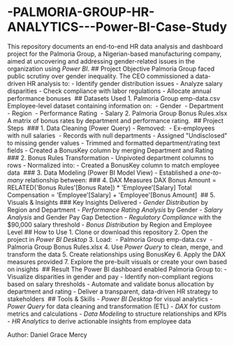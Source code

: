 # -PALMORIA-GROUP-HR-ANALYTICS---Power-BI-Case-Study
‎This repository documents an end-to-end HR data analysis and dashboard project for the Palmoria Group, a Nigerian-based manufacturing company, aimed at uncovering and addressing gender-related issues in the organization using *Power BI*.
‎## Project Objective
‎Palmoria Group faced public scrutiny over gender inequality. The CEO commissioned a data-driven HR analysis to:
‎- Identify gender distribution issues
‎- Analyze salary disparities
‎- Check compliance with labor regulations
‎- Allocate annual performance bonuses
‎
‎## Datasets Used
‎1. Palmoria Group emp-data.csv  
‎   Employee-level dataset containing information on:
‎   - Gender
‎   - Department
‎   - Region
‎   - Performance Rating
‎   - Salary
‎2. Palmoria Group Bonus Rules.xlsx  
‎   A matrix of bonus rates by department and performance rating.
‎
‎## Project Steps
‎
‎### 1. Data Cleaning (Power Query)
‎- Removed:
‎  - Ex-employees with null salaries
‎  - Records with null departments
‎- Assigned "Undisclosed" to missing gender values
‎- Trimmed and formatted department/rating text fields
‎- Created a BonusKey column by merging Department and Rating
‎
‎### 2. Bonus Rules Transformation
‎- Unpivoted department columns to rows
‎- Normalized into:
‎- Created a BonusKey column to match employee data
‎
‎### 3. Data Modeling (Power BI Model View)
‎- Established a *one-to-many* relationship between:
‎### 4. DAX Measures
‎DAX
‎Bonus Amount = RELATED('Bonus Rules'[Bonus Rate]) * 'Employee'[Salary]
‎Total Compensation = 'Employee'[Salary] + 'Employee'[Bonus Amount]
‎
‎## 5. Visuals & Insights
‎### Key Insights Delivered
‎- *Gender Distribution* by Region and Department
‎- *Performance Rating Analysis* by Gender
‎- *Salary Analysis* and Gender Pay Gap Detection
‎- *Regulatory Compliance* with the $90,000 salary threshold
‎- *Bonus Distribution* by Region and Employee Level
‎## How to Use
‎1. Clone or download this repository
‎2. Open the project in *Power BI Desktop*
‎3. Load:
‎   - Palmoria Group emp-data.csv
‎   - Palmoria Group Bonus Rules.xlsx
‎4. Use *Power Query* to clean, merge, and transform the data
‎5. Create relationships using BonusKey
‎6. Apply the DAX measures provided
‎7. Explore the pre-built visuals or create your own based on insights
‎
‎## Result
‎The Power BI dashboard enabled Palmoria Group to:
‎- Visualize disparities in gender and pay
‎- Identify non-compliant regions based on salary thresholds
‎- Automate and validate bonus allocation by department and rating
‎- Deliver a transparent, data-driven HR strategy to stakeholders
‎
‎## Tools & Skills
‎- *Power BI Desktop* for visual analytics
‎- *Power Query* for data cleaning and transformation (ETL)
‎- *DAX* for custom metrics and calculations
‎- *Data Modeling* to structure relationships and KPIs
‎- *HR Analytics* to derive actionable insights from employee data

Author: Daniel Grace Mercy 

‎

